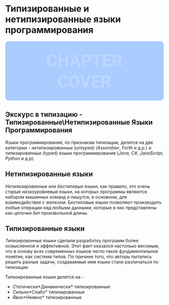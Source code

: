 # Типизированные и нетипизированные языки программирования
![Chapter Cover](./images/chapter-cover.png)
## Экскурс в типизацию - Типизированные\Нетипизированные Языки Программирования


Языки программирования, по признакам типизации, делятся на две категории - *нетипизированные* (untyped) (*Assembler*, *Forth* и д.р.) и *типизированные* (typed) языки программирования (*Java*, *C#*, *JavaScript*, *Python* и д.р).


## Нетипизированные языки


*Нетипизированные* или *бестиповые* языки, как правило, это очень старые низкоуровневые языки, на которых программы являются набором машинных команд и пишутся, в основном, для взаимодействия с железом. Бестиповые языки позволяют производить любые операции над любыми данными, которые в них представлены как цепочки бит произвольной длины. 


## Типизированные языки


*Типизированные* языки сделали разработку программ более осмысленной и  эффективной. Этот факт оказался настолько весомым, что в основу всех современных языков легло такое фундаментальное понятие, как система типов. По причине того, что авторы пытались решить разные задачи, создаваемые ими языки стали различаться по типизации.


Типизированные языки делятся на - 
- *Статически*\*Динамически* типизированные
- *Сильно*\*Слабо* типизированные
- *Явно*\*Неявно*  типизированные
